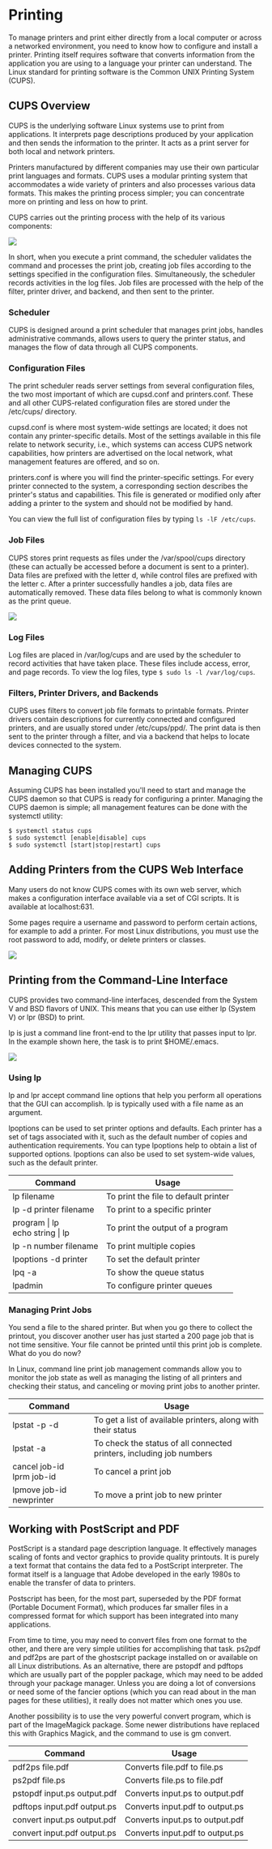 # Printing

To manage printers and print either directly from a local computer or across a networked environment, you need to know how to configure and install a printer. Printing itself requires software that converts information from the application you are using to a language your printer can understand. The Linux standard for printing software is the Common UNIX Printing System (CUPS).

## CUPS Overview
CUPS is the underlying software Linux systems use to print from applications. It interprets page descriptions produced by your application and then sends the information to the printer. It acts as a print server for both local and network printers.

Printers manufactured by different companies may use their own particular print languages and formats. CUPS uses a modular printing system that accommodates a wide variety of printers and also processes various data formats. This makes the printing process simpler; you can concentrate more on printing and less on how to print.

CUPS carries out the printing process with the help of its various components:

![](./images/17.1.1.png)

In short, when you execute a print command, the scheduler validates the command and processes the print job, creating job files according to the settings specified in the configuration files. Simultaneously, the scheduler records activities in the log files. Job files are processed with the help of the filter, printer driver, and backend, and then sent to the printer.

### Scheduler
CUPS is designed around a print scheduler that manages print jobs, handles administrative commands, allows users to query the printer status, and manages the flow of data through all CUPS components.

### Configuration Files
The print scheduler reads server settings from several configuration files, the two most important of which are cupsd.conf and printers.conf. These and all other CUPS-related configuration files are stored under the /etc/cups/ directory.

cupsd.conf is where most system-wide settings are located; it does not contain any printer-specific details. Most of the settings available in this file relate to network security, i.e., which systems can access CUPS network capabilities, how printers are advertised on the local network, what management features are offered, and so on.

printers.conf is where you will find the printer-specific settings. For every printer connected to the system, a corresponding section describes the printer's status and capabilities. This file is generated or modified only after adding a printer to the system and should not be modified by hand.

You can view the full list of configuration files by typing `ls -lF /etc/cups`.

### Job Files
CUPS stores print requests as files under the /var/spool/cups directory (these can actually be accessed before a document is sent to a printer). Data files are prefixed with the letter d, while control files are prefixed with the letter c. After a printer successfully handles a job, data files are automatically removed. These data files belong to what is commonly known as the print queue.

![](./images/17.1.2.png)

### Log Files
Log files are placed in /var/log/cups and are used by the scheduler to record activities that have taken place. These files include access, error, and page records. To view the log files, type `$ sudo ls -l /var/log/cups`.

### Filters, Printer Drivers, and Backends
CUPS uses filters to convert job file formats to printable formats. Printer drivers contain descriptions for currently connected and configured printers, and are usually stored under /etc/cups/ppd/. The print data is then sent to the printer through a filter, and via a backend that helps to locate devices connected to the system.

## Managing CUPS
Assuming CUPS has been installed you'll need to start and manage the CUPS daemon so that CUPS is ready for configuring a printer. Managing the CUPS daemon is simple; all management features can be done with the systemctl utility:

```
$ systemctl status cups
$ sudo systemctl [enable|disable] cups
$ sudo systemctl [start|stop|restart] cups
```

## Adding Printers from the CUPS Web Interface
Many users do not know CUPS comes with its own web server, which makes a configuration interface available via a set of CGI scripts. It is available at localhost:631.

Some pages require a username and password to perform certain actions, for example to add a printer. For most Linux distributions, you must use the root password to add, modify, or delete printers or classes.

![](./images/17.1.3.png)

## Printing from the Command-Line Interface
CUPS provides two command-line interfaces, descended from the System V and BSD flavors of UNIX. This means that you can use either lp (System V) or lpr (BSD) to print. 

lp is just a command line front-end to the lpr utility that passes input to lpr. In the example shown here, the task is to print $HOME/.emacs.

![](./images/17.2.1.png)

### Using lp
lp and lpr accept command line options that help you perform all operations that the GUI can accomplish. lp is typically used with a file name as an argument.

lpoptions can be used to set printer options and defaults. Each printer has a set of tags associated with it, such as the default number of copies and authentication requirements. You can type lpoptions help to obtain a list of supported options. lpoptions can also be used to set system-wide values, such as the default printer.

| Command | Usage |
| - | - |
| lp filename | To print the file to default printer |
| lp -d printer filename | To print to a specific printer |
| program \| lp <br> echo string \| lp | To print the output of a program |
| lp -n number filename | To print multiple copies |
| lpoptions -d printer | To set the default printer |
| lpq -a | To show the queue status |
| lpadmin | To configure printer queues |

### Managing Print Jobs
You send a file to the shared printer. But when you go there to collect the printout, you discover another user has just started a 200 page job that is not time sensitive. Your file cannot be printed until this print job is complete. What do you do now?

In Linux, command line print job management commands allow you to monitor the job state as well as managing the listing of all printers and checking their status, and canceling or moving print jobs to another printer.

| Command | Usage |
| - | - |
| lpstat -p -d | To get a list of available printers, along with their status |
| lpstat -a | To check the status of all connected printers, including job numbers |
| cancel job-id <br> lprm job-id | To cancel a print job |
| lpmove job-id newprinter | To move a print job to new printer |

## Working with PostScript and PDF
PostScript is a standard page description language. It effectively manages scaling of fonts and vector graphics to provide quality printouts. It is purely a text format that contains the data fed to a PostScript interpreter. The format itself is a language that Adobe developed in the early 1980s to enable the transfer of data to printers.

Postscript has been, for the most part, superseded by the PDF format (Portable Document Format), which produces far smaller files in a compressed format for which support has been integrated into many applications. 

From time to time, you may need to convert files from one format to the other, and there are very simple utilities for accomplishing that task. ps2pdf and pdf2ps are part of the ghostscript package installed on or available on all Linux distributions. As an alternative, there are pstopdf and pdftops which are usually part of the poppler package, which may need to be added through your package manager. Unless you are doing a lot of conversions or need some of the fancier options (which you can read about in the man pages for these utilities), it really does not matter which ones you use.

Another possibility is to use the very powerful convert program, which is part of the ImageMagick package. Some newer distributions have replaced this with Graphics Magick, and the command to use is gm convert.

| Command | Usage |
| - | - |
| pdf2ps file.pdf | Converts file.pdf to file.ps |
| ps2pdf file.ps | Converts file.ps to file.pdf |
| pstopdf input.ps output.pdf | Converts input.ps to output.pdf |
| pdftops input.pdf output.ps | Converts input.pdf to output.ps |
| convert input.ps output.pdf | Converts input.ps to output.pdf |
| convert input.pdf output.ps | Converts input.pdf to output.ps |
